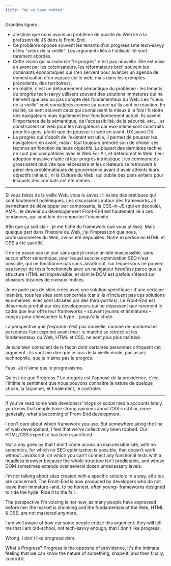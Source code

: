 ```yaml
---
title: "We've been robbed"
---
```


Grandes lignes :

-   J'estime que nous avons un problème de qualité du Web lié à la profusion de
    JS dans le Front-End.
-   Ce problème oppose souvent les tenants d'un progressisme tech-savyy et les
    "vieux de la vieille". Les arguments liés à l'utilisabilité sont rarement
    abordés.
-   Cette vision qui survalorise "le progrès" n'est pas nouvelle. Elle est mise
    en avant par les colonisateurs, les réformateurs bref, souvent les dominants
    économiques qui s'en servent pour avancer un agenda de domestication d'un
    espace (ici le web, mais dans les exemples précédents, des territoires) ;
-   en réalité, c'est un détournement sémantique du problème : les tenants du
    progrès tech-savyy utilisent souvent des solutions immatures qui ne tiennent
    que peu ou pas compte des fondamentaux du Web. Les "vieux de la vieille"
    sont considérés comme ça parce qu'ils sont en réaction. En réalité, ce sont
    souvent ceux qui connaissent le mieux à la fois l'histoire des navigateurs
    mais également leur fonctionnement actuel. Ils savent l'importance de la
    sémantique, de l'accessibilité, de la sécurité, etc.… et construisent un web
    pour les navigateurs car eux-même sont construits pour les gens, plutôt que
    de pousser le web en avant. UX avant DX.
-   Le progrès qui s'abolit de l'existant est utile, il permet de pousser les
    navigateurs en avant, mais il faut toujours prendre soin de choisir ses
    technos en fonction de leurs objectifs. La plupart des dernières techno ne
    sont pas compatibles avec le Web For All, et détériorent le Web. Leur
    adoption massive n'aide ni leur progrès intrinsèque : les communutés
    grossissent plus vite que nécessaire et les créateurs se retrouvent à gérer
    des problématiques de gouvernance avant d'avoir atteints leurs objectifs
    initiaux ; ni la Culture du Web, qui oublie des pans entiers pour lesquels
    des combats ont été menés.

---

Si vous faites de la veille Web, vous le savez : il existe des pratiques qui
sont hautement polémiques. Les discussions autour des frameworks JS permettant
de développer par composants, le CSS-in-JS (qui en découle), AMP… le devenir du
développement Front-End est hautement lié à ces tendances, qui sont loin de
remporter l'unanimité.

Afin que ça soit clair : je me fiche du framework que vous utilisez. Mais
quelque part dans l'histoire du Web, j'ai l'impression que nous,
professionnel·les du Web, avons été dépouillés. Notre expertise en HTML et CSS a
été sacrifié.

Il ne se passe pas un jour sans que je croise un site inaccessible, sans aucun
effort sémantique, pour lequel aucune optimisation SEO n'est possible, qui ne
fonctionne pas sans JavaScript, sur lequel vous ne pouvez pas lancer de tests
fonctionnels avec un navigateur _headless_ parce que la structure HTML est
imprévisible, et dont le DOM est parfois s'étend sur plusieurs dizaines de
niveaux inutiles.

Je ne parle pas de sites créés avec une solution spécifique : d'une certaine
manière, tous les sites sont concernés (car s'ils n'incluent pas ces solutions
eux-mêmes, elles sont utilisées par des _third-parties_). Le Front-End est
désormais produit par des développeurs qui ne dépassent que rarement le cadre
que leur offre leur frameworks – souvent jeunes et immatures – conçus pour
chevaucher la hype… jusqu'à la chute.

La perspective que j'exprime n'est pas nouvelle, comme de nombreuses personnes
l'ont exprimé avant moi : le marché se rétrécit et les fondamentaux du Web, HTML
et CSS, ne sont plus plus maîtrisé.

Je suis bien conscient de la façon dont certaines personnes critiquent cet
argument : ils vont me dire que je suis de la vieille école, pas assez
technophile, que je n'aime pas le progrès.

Faux. Je n'aime pas le progressisme.

Qu'est-ce que Progress ? Le progrès est l'opposé de la providence, c'est
l'intime le sentiment que nous pouvons connaître la nature de quelque chose, la
façonner, et finalement, le contrôler.

---

If you've read some web developers' blogs or social media accounts lately, you
know that people have strong opinions about CSS-in-JS or, more generally, what's
becoming of Front-End development.

I don't care about which framework you use. But somewhere along the line of web
development, I feel that we've collectively been robbed. Our HTML/CSS expertise
has been sacrificed.

Not a day goes by that I don't come across an inaccessible site, with no
semantics, for which no SEO optimization is possible, that doesn't work without
JavaScript, on which you can't connect any functional tests with a headless
browser because the whole structure isn't predictable, and whose DOM sometimes
extends over several dozen unnecessary levels.

I'm not talking about sites created with a specific solution: in a way, all
sites are concerned. The Front-End is now produced by developers who do not
leave their immature –and, to be honest, often young– frameworks designed to
ride the hyde. Ride it to the fall.

The perspective I'm voicing is not new, as many people have expressed before me:
the market is shrinking and the fundamentals of the Web, HTML & CSS, are not
mastered anymore.

I am well aware of how car some people critize this argument: they will tell me
that I am old-school, not tech-savvy enough, that I don't like progress.

Wrong. I don't like progressivism.

What's Progress? Progress is the opposite of providence, it's the intimate
feeling that we can know the nature of something, shape it, and then finally,
control it.
